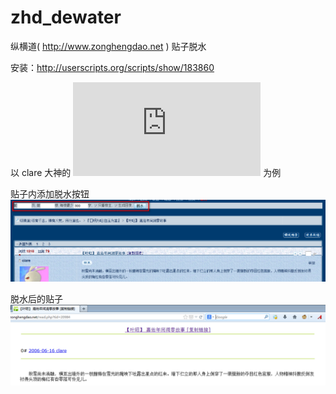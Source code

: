 zhd_dewater
===================

纵横道( http://www.zonghengdao.net ) 贴子脱水

安装：http://userscripts.org/scripts/show/183860

以 clare 大神的 ![【叶昭】 嘉佑年间凋零故事](http://www.zonghengdao.net/read.php?tid=20984) 为例

贴子内添加脱水按钮
![form](dewater_form.png)

脱水后的贴子
![thread](dewater_thread.png)
